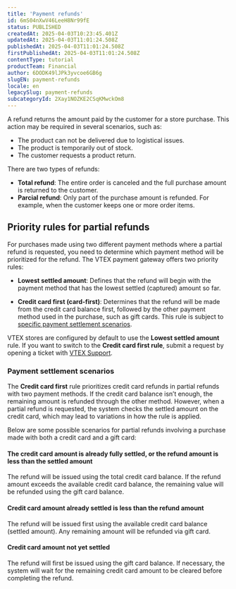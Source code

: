 ```yaml
---
title: 'Payment refunds'
id: 6mS04nXwV46LeeH8Nr99fE
status: PUBLISHED
createdAt: 2025-04-03T10:23:45.401Z
updatedAt: 2025-04-03T11:01:24.508Z
publishedAt: 2025-04-03T11:01:24.508Z
firstPublishedAt: 2025-04-03T11:01:24.508Z
contentType: tutorial
productTeam: Financial
author: 6DODK49lJPk3yvcoe6GB6g
slugEN: payment-refunds
locale: en
legacySlug: payment-refunds
subcategoryId: 2Xay1NOZKE2CSqKMwckOm8
---
```


A refund returns the amount paid by the customer for a store purchase. This action may be required in several scenarios, such as:

- The product can not be delivered due to logistical issues.
- The product is temporarily out of stock.
- The customer requests a product return.

There are two types of refunds:

- __Total refund__: The entire order is canceled and the full purchase amount is returned to the customer.
- __Parcial refund__: Only part of the purchase amount is refunded. For example, when the customer keeps one or more order items.

## Priority rules for partial refunds

For purchases made using two different payment methods where a partial refund is requested, you need to determine which payment method will be prioritized for the refund. The VTEX payment gateway offers two priority rules:

- __Lowest settled amount__: Defines that the refund will begin with the payment method that has the lowest settled (captured) amount so far.

- __Credit card first (card-first)__: Determines that the refund will be made from the credit card balance first, followed by the other payment method used in the purchase, such as gift cards. This rule is subject to [specific payment settlement scenarios](#payment-settlement-scenarios).

<div class="alert alert-info">
  VTEX stores are configured by default to use the <b>Lowest settled amount</b> rule. If you want to switch to the <b>Credit card first rule</b>, submit a request by opening a ticket with <a href="https://help.vtex.com/en/support">VTEX Support</a>.
</div>

### Payment settlement scenarios

The __Credit card first__ rule prioritizes credit card refunds in partial refunds with two payment methods. If the credit card balance isn’t enough, the remaining amount is refunded through the other method. However, when a partial refund is requested, the system checks the settled amount on the credit card, which may lead to variations in how the rule is applied.

Below are some possible scenarios for partial refunds involving a purchase made with both a credit card and a gift card:

#### The credit card amount is already fully settled, or the refund amount is less than the settled amount

The refund will be issued using the total credit card balance. If the refund amount exceeds the available credit card balance, the remaining value will be refunded using the gift card balance.

#### Credit card amount already settled is less than the refund amount

The refund will be issued first using the available credit card balance (settled amount). Any remaining amount will be refunded via gift card.

#### Credit card amount not yet settled

The refund will first be issued using the gift card balance. If necessary, the system will wait for the remaining credit card amount to be cleared before completing the refund.
